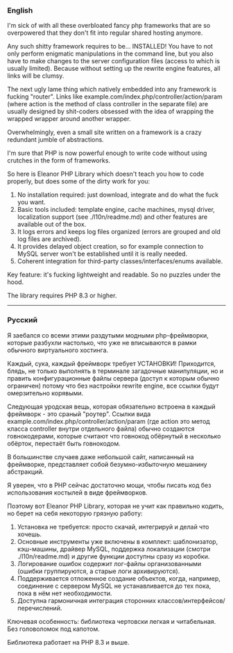 ﻿### English
I'm sick of with all these overbloated fancy php frameworks that are so overpowered that they don't fit into regular shared hosting anymore.

Any such shitty framework requires to be... INSTALLED! You have to not only perform enigmatic manipulations in the command line, but you also have to make changes to the server configuration files (access to which is usually limited). Because without setting up the rewrite engine features, all links will be clumsy.

The next ugly lame thing which natively embedded into any framework is fucking "router". Links like example.com/index.php/controller/action/param (where action is the method of class controller in the separate file) are usually designed by shit-coders obsessed with the idea of wrapping the wrapped wrapper around another wrapper.

Overwhelmingly, even a small site written on a framework is a crazy redundant jumble of abstractions.

I'm sure that PHP is now powerful enough to write code without using crutches in the form of frameworks.

So here is Eleanor PHP Library which doesn't teach you how to code properly, but does some of the dirty work for you:
1. No installation required: just download, integrate and do what the fuck you want.
2. Basic tools included: template engine, cache machines, mysql driver, localization support (see ./l10n/readme.md) and other features are available out of the box.
3. It logs errors and keeps log files organized (errors are grouped and old log files are archived).
4. It provides delayed object creation, so for example connection to MySQL server won't be established until it is really needed.
5. Coherent integration for third-party classes/interfaces/enums available.

Key feature: it's fucking lightweight and readable. So no puzzles under the hood.

The library requires PHP 8.3 or higher.

---
### Русский
Я заебался со всеми этими раздутыми модными php-фреймворки, которые разбухли настолько, что уже не вписываются в рамки обычного виртуального хостинга.

Каждый, сука, каждый фреймворк требует УСТАНОВКИ! Приходится, блядь, не только выполнять в терминале загадочные манипуляции, но и править конфигурационные файлы сервера (доступ к которым обычно ограничен) потому что без настройки rewrite engine, все ссылки будут омерзительно корявыми.

Следующая уродская вещь, которая обязательно встроена в каждый фреймворк - это сраный "роутер". Ссылки вида example.com/index.php/controller/action/param (где action это метод класса controller внутри отдельного файла) обычно создаются говнокодерами, которые считают что говнокод обёрнутый в несколько обёрток, перестаёт быть говнокодом.

В большинстве случаев даже небольшой сайт, написанный на фреймворке, представляет собой безумно-избыточную мешанину абстракций.

Я уверен, что в PHP сейчас достаточно мощи, чтобы писать код без использования костылей в виде фреймворков.

Поэтому вот Eleanor PHP Library, которая не учит как правильно кодить, но берет на себя некоторую грязную работу:
1. Установка не требуется: просто скачай, интегрируй и делай что хочешь.
2. Основные инструменты уже включены в комплект: шаблонизатор, кэш-машины, драйвер MySQL, поддержка локализации (смотри ./l10n/readme.md) и другие функции доступны сразу из коробки.
3. Логирование ошибок содержит лог-файлы организованными (ошибки группируются, а старые логи архивируются).
4. Поддерживается отложенное создание объектов, когда, например, соединение с сервером MySQL не устанавливается до тех пока, пока в нём нет необходимости.
5. Доступна гармоничная интеграция сторонних классов/интерфейсов/перечислений.

Ключевая особенность: библиотека чертовски легкая и читабельная. Без головоломок под капотом.

Библиотека работает на PHP 8.3 и выше.